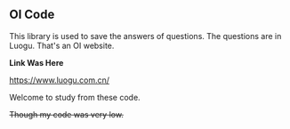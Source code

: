 ## OI Code

This library is used to save the answers of questions. The questions are in Luogu. That's an OI website.

**Link Was Here**

<https://www.luogu.com.cn/>



Welcome to study from these code.

~~Though my code was very low.~~

